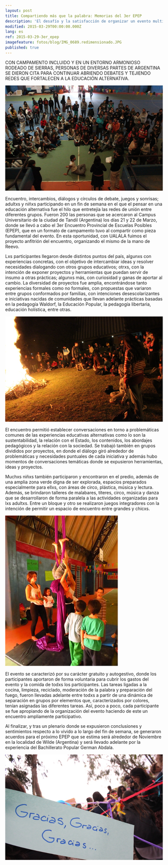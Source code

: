 ```yaml
---
layout: post
title: Compartiendo más que la palabra: Memorias del 3er EPEP
description: 'El desafío y la satisfacción de organizar un evento multitudinario'
modified: 2015-03-29T00:00:00.000Z
lang: es
ref: 2015-03-29-3er_epep
imagefeature: fotos/blog/IMG_0689.redimensionado.JPG
published: true
---
```


CON CAMPAMENTO INCLUIDO Y EN UN ENTORNO ARMONIOSO RODEADO DE SIERRAS, PERSONAS DE DIVERSAS PARTES DE ARGENTINA SE DIERON CITA PARA CONTINUAR ABRIENDO DEBATES Y TEJIENDO REDES QUE FORTALECEN A LA EDUCACIÓN ALTERNATIVA.

![comienzo de encuentro](/fotos/blog/IMG_5888.redimensionado.JPG)

Encuentro, intercambios, diálogos y círculos de debate, juegos y sonrisas; adultxs y niñxs participando en un fin de semana en el que el pensar en una educación alternativa fue el hilo que entretejía las redes de unión entre diferentes grupos. Fueron 200 las personas que se acercaron al Campus Universitario de la ciudad de Tandil (Argentina) los días 21 y 22 de Marzo, donde se llevó a cabo el 3er Encuentro Provincial de Escuelas Posibles (EPEP), que en un formato de campamento tuvo al compartir como pieza fundamental del evento. En esta oportunidad, con UALALA fuimos el proyecto anfitrión del encuentro, organizando el mismo de la mano de Reevo.

Lxs participantes llegaron desde distintos puntos del país, algunxs con experiencias concretas, con el objetivo de intercambiar ideas y resolver necesidades dialogando con otros grupos educativos; otrxs, con la intención de exponer proyectos y herramientas que puedan servir de insumo a otras prácticas; algunxs más, con curiosidad y ganas de aportar al cambio. La diversidad de proyectos fue amplia, encontrándose tanto experiencias formales como no formales, con propuestas que variaron entre grupos conformados por familias, con intenciones desescolarizantes e iniciativas nacidas de comunidades que llevan adelante prácticas basadas en la pedagogía Waldorf, la Educación Popular, la pedagogía libertaria, educación holística, entre otras.

![fogon](/fotos/blog/IMG_6189.redimensionado.JPG)

El encuentro permitió establecer conversaciones en torno a problemáticas comunes de las experiencias educativas alternativas como lo son la sustentabilidad, la relación con el Estado, los contenidos, los abordajes pedagógicos y la relación con la sociedad. Se trabajó también en grupos divididos por proyectos, en donde el diálogo giró alrededor de problemáticas y necesidades puntuales de cada iniciativa y además hubo momentos de conversaciones temáticas donde se expusieron herramientas, ideas y proyectos.

Muchxs niñxs también participaron y encontraron en el predio, además de una amplia zona verde digna de ser explorada, espacios preparados especialmente para ellxs, con áreas de circo, plástica, música y lectura. Además, se brindaron talleres de malabares, títeres, circo, música y danza que se desarrollaron de forma paralela a las actividades organizadas para lxs adultxs. Entre un bloque y otro se realizaron juegos integradores con la intención de permitir un espacio de encuentro entre grandes y chicxs.

![peques en tela](/fotos/blog/IMG_0670.redimensionado.JPG)


El evento se caracterizó por su carácter gratuito y autogestivo, donde los participantes aportaron de forma voluntaria para cubrir los gastos del evento y la comida de todxs los participantes. Las tareas ligadas a la cocina, limpieza, reciclado, moderación de la palabra y preparación del fuego, fueron llevadas adelante entre todxs a partir de una dinámica de separación en grupos por elementos que, caracterizados por colores, tenían asignadas las diferentes tareas. Así, poco a poco, cada participante se fue apropiando de la organización del evento haciendo de este un encuentro ampliamente participativo.

Al finalizar, y tras un plenario donde se expusieron conclusiones y sentimientos respecto a lo vivido a lo largo del fin de semana, se generaron acuerdos para el próximo EPEP que se estima será alrededor de Noviembre en la localidad de Wilde (Argentina) y será llevado adelante por la experiencia del Bachillerato Popular German Abdala.

![gracias final](/fotos/blog/IMG_6362.redimensionado.JPG)

